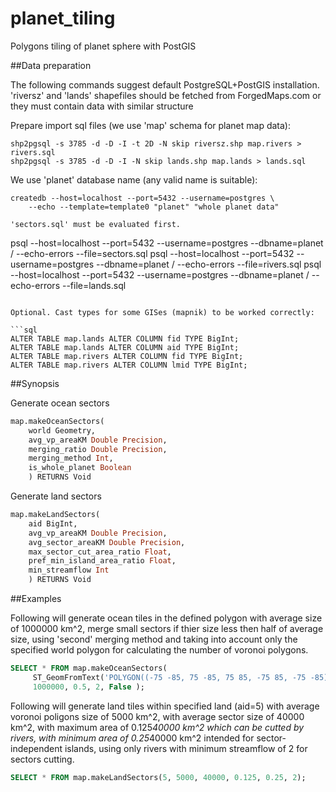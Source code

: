 # planet_tiling
Polygons tiling of planet sphere with PostGIS

##Data preparation

The following commands suggest default PostgreSQL+PostGIS
installation. 'riversz' and 'lands' shapefiles should be fetched
from ForgedMaps.com or they must contain data with similar structure

Prepare import sql files (we use 'map' schema for planet map data):

```
shp2pgsql -s 3785 -d -D -I -t 2D -N skip riversz.shp map.rivers > rivers.sql
shp2pgsql -s 3785 -d -D -I -N skip lands.shp map.lands > lands.sql
```

We use 'planet' database name (any valid name is suitable):

```
createdb --host=localhost --port=5432 --username=postgres \
    --echo --template=template0 "planet" "whole planet data"

'sectors.sql' must be evaluated first.

```
psql --host=localhost --port=5432 --username=postgres --dbname=planet /
    --echo-errors --file=sectors.sql
psql --host=localhost --port=5432 --username=postgres --dbname=planet /
    --echo-errors --file=rivers.sql
psql --host=localhost --port=5432 --username=postgres --dbname=planet /
    --echo-errors --file=lands.sql
```

Optional. Cast types for some GISes (mapnik) to be worked correctly:

```sql
ALTER TABLE map.lands ALTER COLUMN fid TYPE BigInt;
ALTER TABLE map.lands ALTER COLUMN aid TYPE BigInt;
ALTER TABLE map.rivers ALTER COLUMN fid TYPE BigInt;
ALTER TABLE map.rivers ALTER COLUMN lmid TYPE BigInt;
```

##Synopsis

Generate ocean sectors
```sql
map.makeOceanSectors(
    world Geometry,
    avg_vp_areaKM Double Precision,
    merging_ratio Double Precision,
    merging_method Int,
    is_whole_planet Boolean
    ) RETURNS Void
```

Generate land sectors
```sql
map.makeLandSectors(
    aid BigInt,
    avg_vp_areaKM Double Precision,
    avg_sector_areaKM Double Precision,
    max_sector_cut_area_ratio Float,
    pref_min_island_area_ratio Float,
    min_streamflow Int
    ) RETURNS Void
```

##Examples

Following will generate ocean tiles in the defined polygon with average
size of 1000000 km^2, merge small sectors if thier size less then half
of average size, using 'second' merging method and taking into account
only the specified world polygon for calculating the number of voronoi polygons.

```sql
SELECT * FROM map.makeOceanSectors(
     ST_GeomFromText('POLYGON((-75 -85, 75 -85, 75 85, -75 85, -75 -85))', 4326),
     1000000, 0.5, 2, False );
```

Following will generate land tiles within specified land (aid=5) with average
voronoi poligons size of 5000 km^2, with average sector size of 40000 km^2,
with maximum area of 0.125*40000 km^2 which can be cutted by rivers,
with minimum area of 0.25*40000 km^2 intended for sector-independent islands,
using only rivers with minimum streamflow of 2 for sectors cutting.

```sql
SELECT * FROM map.makeLandSectors(5, 5000, 40000, 0.125, 0.25, 2);
```


